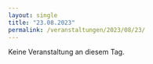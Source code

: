 ```yaml
---
layout: single
title: "23.08.2023"
permalink: /veranstaltungen/2023/08/23/
---
```


Keine Veranstaltung an diesem Tag.
